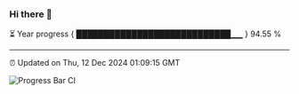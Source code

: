 ### Hi there 👋

⏳ Year progress { ████████████████████████████▁▁ } 94.55 %

---

⏰ Updated on Thu, 12 Dec 2024 01:09:15 GMT

![Progress Bar CI](https://github.com/liununu/liununu/workflows/Progress%20Bar%20CI/badge.svg)
